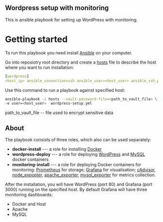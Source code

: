 ## Wordpress setup with monitoring
This is ansible playbook for setting up WordPress with monitoring.
# Getting started
To run this playbook you need install   [Ansible](https://docs.ansible.com/ansible/latest/installation_guide/intro_installation.html) on your computer.


Go into reposiotry root directory and create a [hosts](https://docs.ansible.com/ansible/latest/user_guide/intro_inventory.html) file to describe the host where you want to run  installation:
```yml
[wordpress]
<host_ip> ansible_connection=ssh ansible_user=<host_user> ansible_ssh_pass=<host_password>
```
Use this command to run a playbook against specified host:
```sh
ansible-playbook -i hosts --vault-password-file=<path_to_vault_file> \
-e user=<host_user>  wordpress-setup.yml
```
path_to_vault_file -- file used to encrypt sensitive data

## About
The playbook consists of three roles, which also can be used separately:
* **docker-install** --- a role for installing [Docker](https://www.docker.com/)
* **wordpress-deploy**  --- a role for deploying  [WordPress](https://hub.docker.com/_/wordpress/) and [MySQL](https://hub.docker.com/_/mysql/) docker containers
* **monitoring-install** --- a role for deploying Docker containers for  monitoring:
[Prometheus](https://github.com/prometheus/prometheus) for storage;  [Grafana](https://github.com/grafana/grafana)  for visualisation;
[cAdvisor](https://github.com/google/cadvisor),  [node_expopter](https://github.com/prometheus/node_exporter),  [apache_exporter](https://github.com/Lusitaniae/apache_exporter),  [mysql_exporter](https://github.com/prometheus/mysqld_exporter) for metrics collection.

After the installation,  you will have WordPress (port 80)
and Grafana (port 3000) running on the specified host.  By default
Grafana will have three monitoring dashboards:
* Docker and Host
* Apache
* MySQL
